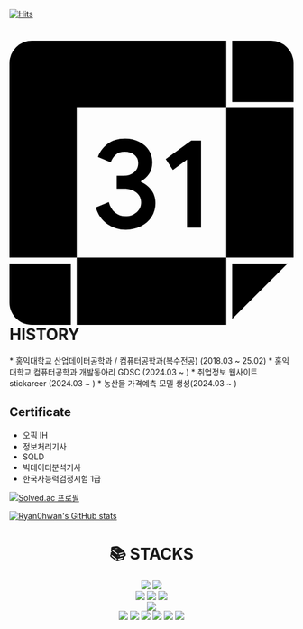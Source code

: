 [![Hits](https://hits.seeyoufarm.com/api/count/incr/badge.svg?url=https%3A%2F%2Fgithub.com%2Fgjbae1212%2Fhit-counter)](https://hits.seeyoufarm.com)

<div><h1><svg role="img" viewBox="0 0 24 24" xmlns="http://www.w3.org/2000/svg"><title>Google Calendar</title><path d="M18.316 5.684H24v12.632h-5.684V5.684zM5.684 24h12.632v-5.684H5.684V24zM18.316 5.684V0H1.895A1.894 1.894 0 0 0 0 1.895v16.421h5.684V5.684h12.632zm-7.207 6.25v-.065c.272-.144.5-.349.687-.617s.279-.595.279-.982c0-.379-.099-.72-.3-1.025a2.05 2.05 0 0 0-.832-.714 2.703 2.703 0 0 0-1.197-.257c-.6 0-1.094.156-1.481.467-.386.311-.65.671-.793 1.078l1.085.452c.086-.249.224-.461.413-.633.189-.172.445-.257.767-.257.33 0 .602.088.816.264a.86.86 0 0 1 .322.703c0 .33-.12.589-.36.778-.24.19-.535.284-.886.284h-.567v1.085h.633c.407 0 .748.109 1.02.327.272.218.407.499.407.843 0 .336-.129.614-.387.832s-.565.327-.924.327c-.351 0-.651-.103-.897-.311-.248-.208-.422-.502-.521-.881l-1.096.452c.178.616.505 1.082.977 1.401.472.319.984.478 1.538.477a2.84 2.84 0 0 0 1.293-.291c.382-.193.684-.458.902-.794.218-.336.327-.72.327-1.149 0-.429-.115-.797-.344-1.105a2.067 2.067 0 0 0-.881-.689zm2.093-1.931l.602.913L15 10.045v5.744h1.187V8.446h-.827l-2.158 1.557zM22.105 0h-3.289v5.184H24V1.895A1.894 1.894 0 0 0 22.105 0zm-3.289 23.5l4.684-4.684h-4.684V23.5zM0 22.105C0 23.152.848 24 1.895 24h3.289v-5.184H0v3.289z"/></svg> HISTORY</h1></div>
* 홍익대학교 산업데이터공학과 / 컴퓨터공학과(복수전공) (2018.03 ~ 25.02)
* 홍익대학교 컴퓨터공학과 개발동아리 GDSC (2024.03 ~ )
* 취업정보 웹사이트 stickareer (2024.03 ~ )
* 농산물 가격예측 모델 생성(2024.03 ~ )

## Certificate
* 오픽 IH
* 정보처리기사
* SQLD
* 빅데이터분석기사
* 한국사능력검정시험 1급

[![Solved.ac 프로필](http://mazassumnida.wtf/api/generate_badge?boj=namu3864)](https://solved.ac/namu3864)

[![Ryan0hwan's GitHub stats](https://github-readme-stats.vercel.app/api?username=Ryan0hwan&show_icons=true)](https://github-readme-streak-stats.herokuapp.com/?user=Ryan0hwan&theme=highcontrast&hide_border=true)

<div align=center><h1>📚 STACKS</h1></div>

<div align=center> 
  <img src="https://img.shields.io/badge/java-007396?style=for-the-badge&logo=java&logoColor=white"> 
  <img src="https://img.shields.io/badge/python-3776AB?style=for-the-badge&logo=python&logoColor=white"> 
  <br>

  <img src="https://img.shields.io/badge/html5-E34F26?style=for-the-badge&logo=html5&logoColor=white"> 
  <img src="https://img.shields.io/badge/css-1572B6?style=for-the-badge&logo=css3&logoColor=white"> 
  <img src="https://img.shields.io/badge/javascript-F7DF1E?style=for-the-badge&logo=javascript&logoColor=black">
  <br>

  <img src="https://img.shields.io/badge/mysql-4479A1?style=for-the-badge&logo=mysql&logoColor=white">
  <br>
  
  <img src="https://img.shields.io/badge/react-61DAFB?style=for-the-badge&logo=react&logoColor=black">
  <img src="https://img.shields.io/badge/spring-6DB33F?style=for-the-badge&logo=spring&logoColor=white"> 
  <img src="https://img.shields.io/badge/linux-FCC624?style=for-the-badge&logo=linux&logoColor=black"> 
  <img src="https://img.shields.io/badge/amazonaws-232F3E?style=for-the-badge&logo=amazonaws&logoColor=white"> 
  <img src="https://img.shields.io/badge/github-181717?style=for-the-badge&logo=github&logoColor=white">
  <img src="https://img.shields.io/badge/git-F05032?style=for-the-badge&logo=git&logoColor=white">
    <br>
</div>
